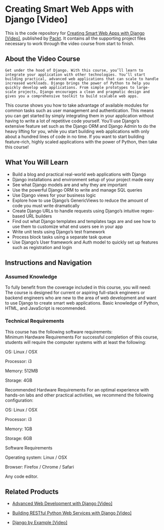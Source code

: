 # Creating Smart Web Apps with Django [Video]
This is the code repository for [Creating Smart Web Apps with Django [Video]](https://www.packtpub.com/application-development/creating-smart-web-apps-django-video?utm_source=github&utm_medium=repository&utm_campaign=9781788830157), published by [Packt](https://www.packtpub.com/?utm_source=github). It contains all the supporting project files necessary to work through the video course from start to finish.
## About the Video Course
	Get under the hood of Django. With this course, you’ll learn to integrate your application with other technologies. You’ll start building practical, advanced web applications that can scale to handle increased workloads. Django brings the power of Python to help you quickly develop web applications. From simple prototypes to large-scale projects, Django encourages a clean and pragmatic design and gives you a comprehensive toolkit to build scalable web apps.
This course shows you how to take advantage of available modules for common tasks such as user management and authentication. This means you can get started by simply integrating them in your application without having to write a lot of repetitive code yourself. You’ll use Django’s extensive feature set such as the Django ORM and Django Admin to do the heavy lifting for you, while you start building web applications with only about a hundred lines of code in no time.
If you want to start building feature-rich, highly scaled applications with the power of Python, then take this course!

<H2>What You Will Learn</H2>
<DIV class=book-info-will-learn-text>
<UL>
<LI>Build a blog and practical real-world web applications with Django
<LI>Django installations and environment setup of your project made easy
<LI>See what Django models are and why they are important
<LI>Use the powerful Django ORM to write and manage SQL queries
<LI>Use Django views for your business logic
<LI>Explore how to use Django’s GenericViews to reduce the amount of code you must write dramatically
<LI>Create Django URLs to handle requests using Django’s intuitive regex-based URL builders
<LI>Find out what Django templates and templates tags are and see how to use them to customize what end users see in your app
<LI>Write unit tests using Django’s test framework
<LI>Process block tasks using a separate task queue
<LI>Use Django’s User framework and Auth model to quickly set up features such as registration and login </LI></UL></DIV>

## Instructions and Navigation
### Assumed Knowledge
To fully benefit from the coverage included in this course, you will need:<br/>
The course is designed for current or aspiring full-stack engineers or backend engineers who are new to the area of web development and want to use Django to create smart web applications. Basic knowledge of Python, HTML, and JavaScript is recommended.
### Technical Requirements
This course has the following software requirements:<br/>
Minimum Hardware Requirements
For successful completion of this course, students will require the computer systems with at least the following:


OS: Linux / OSX



Processor: i3



Memory: 512MB



Storage: 4GB


Recommended Hardware Requirements
For an optimal experience with hands-on labs and other practical activities, we recommend the following configuration:


OS: Linux / OSX



Processor: i3



Memory: 1GB



Storage: 6GB


Software Requirements

Operating system: Linux / OSX



Browser: Firefox / Chrome / Safari



Any code editor.


## Related Products
* [Advanced Web Development with Django [Video]](https://www.packtpub.com/web-development/advanced-web-development-django-video?utm_source=github&utm_medium=repository&utm_campaign=9781788628587)

* [Building RESTful Python Web Services with Django [Video]](https://www.packtpub.com/application-development/building-restful-python-web-services-django-video?utm_source=github&utm_medium=repository&utm_campaign=9781788620154)

* [Django by Example [Video]](https://www.packtpub.com/application-development/django-example-video?utm_source=github&utm_medium=repository&utm_campaign=9781787283664)
